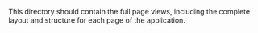 This directory should contain the full page views, including the complete layout and structure for each page of the application.